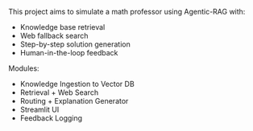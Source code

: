 This project aims to simulate a math professor using Agentic-RAG with:
- Knowledge base retrieval
- Web fallback search
- Step-by-step solution generation
- Human-in-the-loop feedback

Modules:
- Knowledge Ingestion to Vector DB
- Retrieval + Web Search
- Routing + Explanation Generator
- Streamlit UI
- Feedback Logging
